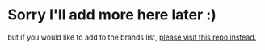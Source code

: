 # Sorry I'll add more here later :)

but if you would like to add to the brands list, [please visit this repo instead.](https://github.com/chris-mosley/AmazonBrandFilterList)
